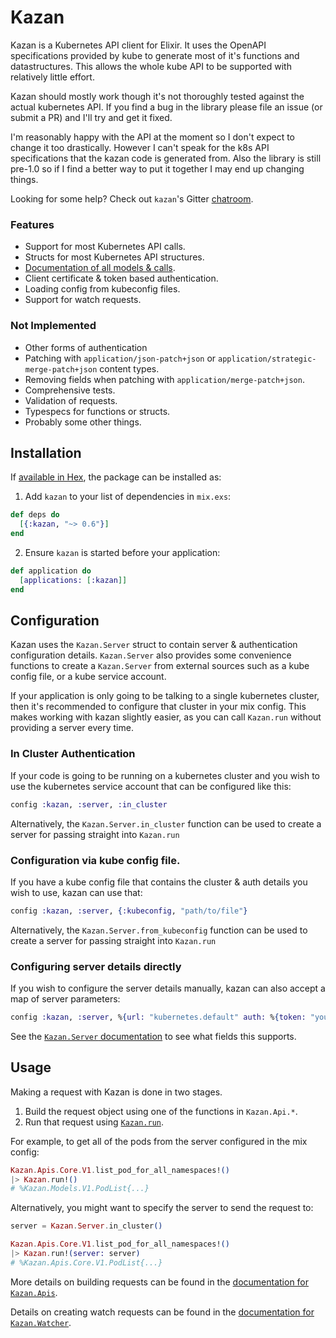# Kazan

Kazan is a Kubernetes API client for Elixir. It uses the OpenAPI specifications
provided by kube to generate most of it's functions and datastructures. This
allows the whole kube API to be supported with relatively little effort.

Kazan should mostly work though it's not thoroughly tested against the actual
kubernetes API.  If you find a bug in the library please file an issue (or
submit a PR) and I'll try and get it fixed.

I'm reasonably happy with the API at the moment so I don't expect to change it
too drastically.  However I can't speak for the k8s API specifications that
the kazan code is generated from.  Also the library is still pre-1.0 so if I
find a better way to put it together I may end up changing things.

Looking for some help? Check out `kazan`'s Gitter [chatroom](https://gitter.im/kazan-k8s/Lobby).

### Features

- Support for most Kubernetes API calls.
- Structs for most Kubernetes API structures.
- [Documentation of all models & calls](https://hexdocs.pm/kazan/Kazan.html).
- Client certificate & token based authentication.
- Loading config from kubeconfig files.
- Support for watch requests.

### Not Implemented

- Other forms of authentication
- Patching with `application/json-patch+json` or
  `application/strategic-merge-patch+json` content types.
- Removing fields when patching with `application/merge-patch+json`.
- Comprehensive tests.
- Validation of requests.
- Typespecs for functions or structs.
- Probably some other things.

## Installation

If [available in Hex](https://hex.pm/docs/publish), the package can be installed as:

  1. Add `kazan` to your list of dependencies in `mix.exs`:

```elixir
def deps do
  [{:kazan, "~> 0.6"}]
end
```

  2. Ensure `kazan` is started before your application:

```elixir
def application do
  [applications: [:kazan]]
end
```

## Configuration

Kazan uses the `Kazan.Server` struct to contain server & authentication
configuration details. `Kazan.Server` also provides some convenience functions
to create a `Kazan.Server` from external sources such as a kube config file, or
a kube service account.

If your application is only going to be talking to a single kubernetes cluster,
then it's recommended to configure that cluster in your mix config. This makes
working with kazan slightly easier, as you can call `Kazan.run` without
providing a server every time.

### In Cluster Authentication

If your code is going to be running on a kubernetes cluster and you wish to use
the kubernetes service account that can be configured like this:

```elixir
config :kazan, :server, :in_cluster
```

Alternatively, the `Kazan.Server.in_cluster` function can be used to create a
server for passing straight into `Kazan.run`

### Configuration via kube config file.

If you have a kube config file that contains the cluster & auth details you wish
to use, kazan can use that:

```elixir
config :kazan, :server, {:kubeconfig, "path/to/file"}
```

Alternatively, the `Kazan.Server.from_kubeconfig` function can be used to create a
server for passing straight into `Kazan.run`

### Configuring server details directly

If you wish to configure the server details manually, kazan can also accept a
map of server parameters:

```elixir
config :kazan, :server, %{url: "kubernetes.default" auth: %{token: "your_token"}}
```

See the [`Kazan.Server`
documentation](https://hexdocs.pm/kazan/Kazan.Server.html) to see what fields
this supports.

## Usage

Making a request with Kazan is done in two stages.

1. Build the request object using one of the functions in `Kazan.Api.*`.
2. Run that request using [`Kazan.run`](https://hexdocs.pm/kazan/Kazan.html#run/1).

For example, to get all of the pods from the server configured in the mix config:

```elixir
Kazan.Apis.Core.V1.list_pod_for_all_namespaces!()
|> Kazan.run!()
# %Kazan.Models.V1.PodList{...}
```

Alternatively, you might want to specify the server to send the request to:

```elixir
server = Kazan.Server.in_cluster()

Kazan.Apis.Core.V1.list_pod_for_all_namespaces!()
|> Kazan.run!(server: server)
# %Kazan.Apis.Core.V1.PodList{...}
```

More details on building requests can be found in the [documentation for
`Kazan.Apis`](https://hexdocs.pm/kazan/Kazan.Apis.html#content).

Details on creating watch requests can be found in the [documentation for
`Kazan.Watcher`](https://hexdocs.pm/kazan/Kazan.Watcher.html).
